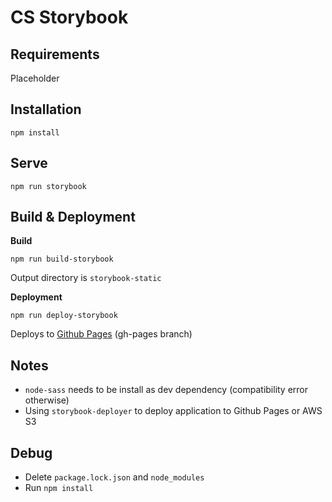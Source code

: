 # CS Storybook

## Requirements

Placeholder

## Installation

```
npm install
```

## Serve

```
npm run storybook
```

## Build & Deployment

**Build**
```
npm run build-storybook
```
Output directory is `storybook-static`

**Deployment**
```
npm run deploy-storybook
```
Deploys to [Github Pages](https://dchoi87.github.io/cs-storybook/) (gh-pages branch)

## Notes
* `node-sass` needs to be install as dev dependency (compatibility error otherwise)
* Using `storybook-deployer` to deploy application to Github Pages or AWS S3

## Debug
* Delete `package.lock.json` and `node_modules`
* Run `npm install`